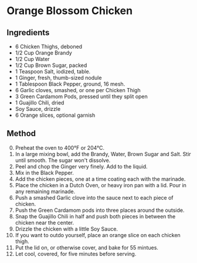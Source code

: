 # Orange Blossom Chicken

Ingredients
-----------
- 6 Chicken Thighs, deboned
- 1/2 Cup Orange Brandy
- 1/2 Cup Water
- 1/2 Cup Brown Sugar, packed
- 1 Teaspoon Salt, iodized, table.
- 1 Ginger, fresh, thumb-sized nodule
- 1 Tablespoon Black Pepper, ground, 16 mesh.
- 6 Garlic cloves, smashed, or one per Chicken Thigh
- 3 Green Cardamom Pods, pressed until they split open
- 1 Guajillo Chili, dried
- Soy Sauce, drizzle
- 6 Orange slices, optional garnish

Method
------
0. Preheat the oven to 400°F or 204°C.
1. In a large mixing bowl, add the Brandy, Water, Brown Sugar and Salt. Stir until smooth. The sugar won't dissolve.
2. Peel and chop the Ginger very finely. Add to the liquid.
3. Mix in the Black Pepper.
4. Add the chicken pieces, one at a time coating each with the marinade.
5. Place the chicken in a Dutch Oven, or heavy iron pan with a lid. Pour in any remaining marinade.
6. Push a smashed Garlic clove into the sauce next to each piece of chicken.
7. Push the Green Cardamom pods into three places around the outside.
8. Snap the Guajillo Chili in half and push both pieces in between the chicken near the center.
9. Drizzle the chicken with a little Soy Sauce.
10. If you want to outdo yourself, place an orange slice on each chicken thigh.
11. Put the lid on, or otherwise cover, and bake for 55 mintues.
12. Let cool, covered, for five minutes before serving.
